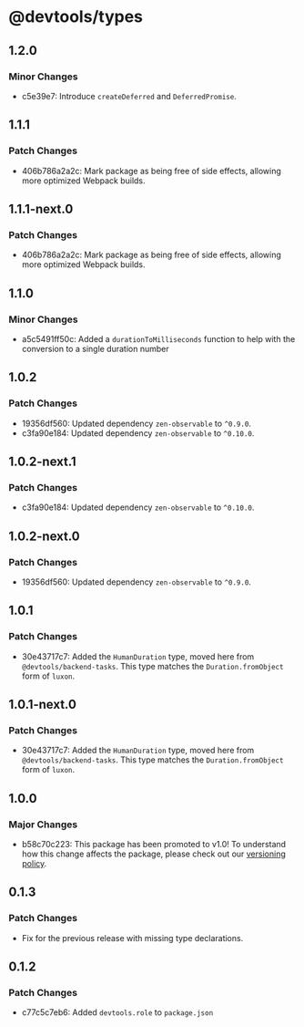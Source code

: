# @devtools/types

## 1.2.0

### Minor Changes

- c5e39e7: Introduce `createDeferred` and `DeferredPromise`.

## 1.1.1

### Patch Changes

- 406b786a2a2c: Mark package as being free of side effects, allowing more optimized Webpack builds.

## 1.1.1-next.0

### Patch Changes

- 406b786a2a2c: Mark package as being free of side effects, allowing more optimized Webpack builds.

## 1.1.0

### Minor Changes

- a5c5491ff50c: Added a `durationToMilliseconds` function to help with the conversion to a single duration number

## 1.0.2

### Patch Changes

- 19356df560: Updated dependency `zen-observable` to `^0.9.0`.
- c3fa90e184: Updated dependency `zen-observable` to `^0.10.0`.

## 1.0.2-next.1

### Patch Changes

- c3fa90e184: Updated dependency `zen-observable` to `^0.10.0`.

## 1.0.2-next.0

### Patch Changes

- 19356df560: Updated dependency `zen-observable` to `^0.9.0`.

## 1.0.1

### Patch Changes

- 30e43717c7: Added the `HumanDuration` type, moved here from `@devtools/backend-tasks`. This type matches the `Duration.fromObject` form of `luxon`.

## 1.0.1-next.0

### Patch Changes

- 30e43717c7: Added the `HumanDuration` type, moved here from `@devtools/backend-tasks`. This type matches the `Duration.fromObject` form of `luxon`.

## 1.0.0

### Major Changes

- b58c70c223: This package has been promoted to v1.0! To understand how this change affects the package, please check out our [versioning policy](https://devtools.khulnasoft.com/docs/overview/versioning-policy).

## 0.1.3

### Patch Changes

- Fix for the previous release with missing type declarations.

## 0.1.2

### Patch Changes

- c77c5c7eb6: Added `devtools.role` to `package.json`
